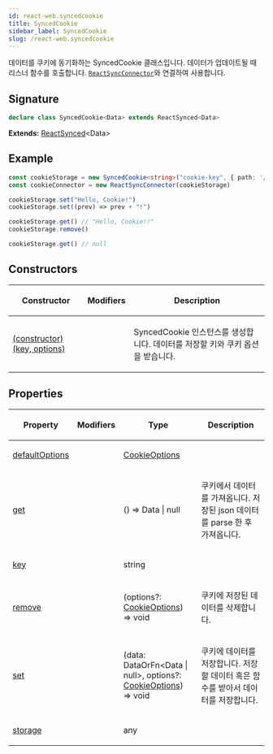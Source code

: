 ```yaml
---
id: react-web.syncedcookie
title: SyncedCookie
sidebar_label: SyncedCookie
slug: /react-web.syncedcookie
---
```






데이터를 쿠키에 동기화하는 SyncedCookie 클래스입니다. 데이터가 업데이트될 때 리스너 함수를 호출합니다. [`ReactSyncConnector`](./react-web.reactsyncconnector)와 연결하여 사용합니다.

## Signature

```typescript
declare class SyncedCookie<Data> extends ReactSynced<Data> 
```
**Extends:** [ReactSynced](./react-web.reactsynced)&lt;Data&gt;

## Example


```ts
const cookieStorage = new SyncedCookie<string>("cookie-key", { path: '/' })
const cookieConnector = new ReactSyncConnector(cookieStorage)

cookieStorage.set("Hello, Cookie!")
cookieStorage.set((prev) => prev + "!")

cookieStorage.get() // "Hello, Cookie!!"
cookieStorage.remove()

cookieStorage.get() // null
```

## Constructors

<table><thead><tr><th>

Constructor


</th><th>

Modifiers


</th><th>

Description


</th></tr></thead>
<tbody><tr><td>

[(constructor)(key, options)](./react-web.syncedcookie._constructor_)


</td><td>


</td><td>

SyncedCookie 인스턴스를 생성합니다. 데이터를 저장할 키와 쿠키 옵션을 받습니다.


</td></tr>
</tbody></table>

## Properties

<table><thead><tr><th>

Property


</th><th>

Modifiers


</th><th>

Type


</th><th>

Description


</th></tr></thead>
<tbody><tr><td>

[defaultOptions](./react-web.syncedcookie.defaultoptions)


</td><td>


</td><td>

[CookieOptions](./react-web.cookieoptions)


</td><td>


</td></tr>
<tr><td>

[get](./react-web.syncedcookie.get)


</td><td>


</td><td>

() =&gt; Data \| null


</td><td>

쿠키에서 데이터를 가져옵니다. 저장된 json 데이터를 parse 한 후 가져옵니다.


</td></tr>
<tr><td>

[key](./react-web.syncedcookie.key)


</td><td>


</td><td>

string


</td><td>


</td></tr>
<tr><td>

[remove](./react-web.syncedcookie.remove)


</td><td>


</td><td>

(options?: [CookieOptions](./react-web.cookieoptions)) =&gt; void


</td><td>

쿠키에 저장된 데이터를 삭제합니다.


</td></tr>
<tr><td>

[set](./react-web.syncedcookie.set)


</td><td>


</td><td>

(data: DataOrFn&lt;Data \| null&gt;, options?: [CookieOptions](./react-web.cookieoptions)) =&gt; void


</td><td>

쿠키에 데이터를 저장합니다. 저장할 데이터 혹은 함수를 받아서 데이터를 저장합니다.


</td></tr>
<tr><td>

[storage](./react-web.syncedcookie.storage)


</td><td>


</td><td>

any


</td><td>


</td></tr>
</tbody></table>

